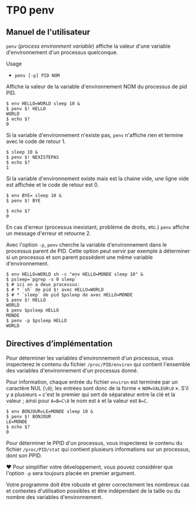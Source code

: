 # TP0 penv

## Manuel de l'utilisateur

`penv` (*process environment variable*) affiche la valeur d'une variable d'environnement d'un processus quelconque.

Usage

* `penv [-p] PID NOM`

Affiche la valeur de la variable d'environnement NOM du processus de pid PID.

```
$ env HELLO=WORLD sleep 10 &
$ penv $! HELLO
WORLD
$ echo $?
0
```

Si la variable d'environnement n'existe pas, `penv` n'affiche rien et termine avec le code de retour 1.

```
$ sleep 10 &
$ penv $! NEXISTEPAS
$ echo $?
1
```

Si la variable d'environnement existe mais est la chaine vide, une ligne vide est affichée et le code de retour est 0.

```
$ env BYE= sleep 10 &
$ penv $! BYE

$ echo $?
0
```

En cas d'erreur (processus inexistant, problème de droits, etc.) `penv` affiche un message d'erreur et retourne 2.


Avec l'option `-p`, `penv` cherche la variable d'environnement dans le processus parent de PID.
Cette option peut servir par exemple à déterminer si un processus et son parent possèdent une même variable d'environnement.

```
$ env HELLO=WORLD sh -c "env HELLO=MONDE sleep 10" &
$ psleep=`pgrep -s 0 sleep`
$ # ici on a deux processus:
$ # * `sh` de pid $! avec HELLO=WORLD 
$ # * `sleep` de pid $psleep de avec HELLO=MONDE
$ penv $! HELLO
WORLD
$ penv $psleep HELLO
MONDE
$ penv -p $psleep HELLO
WORLD
```

## Directives d’implémentation

Pour déterminer les variables d'environnement d'un processus, vous inspecterez le contenu du fichier `/proc/PID/environ` qui contient l'ensemble des variables d'environnement d'un processus donné.

Pour information, chaque entrée du fichier `environ` est terminée par un caractère NUL (`\0`); les entrées sont donc de la forme « `NOM=VALEUR\0` ».
S'il y a plusieurs `=` c'est le premier qui sert de séparateur entre la clé et la valeur ; ainsi pour `A=B=C\0` le nom est `A` et la valeur est `B=C`.

```
$ env BONJOUR=LE=MONDE sleep 10 &
$ penv $! BONJOUR
LE=MONDE
$ echo $?
0
```

Pour déterminer le PPID d'un processus, vous inspecterez le contenu du fichier `/proc/PID/stat` qui contient plusieurs informations sur un processus, dont son PPID.

❤ Pour simplifier votre développement, vous pouvez considérer que l'option `-p` sera toujours placée en premier argument.

Votre programme doit être robuste et gérer correctement les nombreux cas et contextes d'utilisation possibles et être indépendant de la taille ou du nombre des variables d'environnement.


